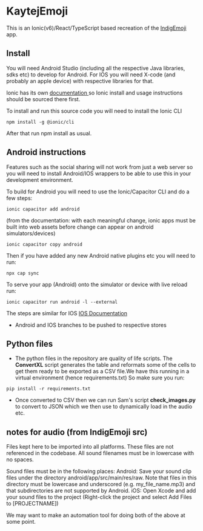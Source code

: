 
# KaytejEmoji


This is an Ionic(v6)/React/TypeScript based recreation of the [IndigEmoji](https://github.com/Indigemoji-Australia/indigemoji-app) app. 


## Install

You will need Android Studio (including all the respective Java libraries, sdks etc) to develop for Android. For IOS you will need X-code (and probably an apple device) with respective libraries for that. 

Ionic has its own <a href='https://ionicframework.com/docs/'>documentation </a> so Ionic install and usage instructions should be sourced there first. 

To install and run this source code you will need to install the Ionic CLI  
```
npm install -g @ionic/cli
```
 
After that run npm install as usual.

## Android instructions

Features such as the social sharing will not work from just a web server so you will need to install Android/IOS wrappers to be able to use this in your development environment.

To build for Android you will need to use the Ionic/Capacitor CLI and do a few steps:

```
ionic capacitor add android
```

(from the documentation: with each meaningful change, ionic apps must be built into web assets before change can appear on android simulators/devices)

```
ionic capacitor copy android
```

Then if you have added any new Android native plugins etc you will need to run:

```
npx cap sync
```

To serve your app (Android) onto the simulator or device with live reload run:

```
ionic capacitor run android -l --external
```

The steps are similar for IOS <a href = "https://ionicframework.com/docs/developing/ios"> IOS Documentation </a>


- Android and IOS branches to be pushed to respective stores

## Python files

- The python files in the repository are quality of life scripts. The <strong>ConvertXL</strong> script generates the table and reformats some of the cells to get them ready to be exported as a CSV file.We have this running in a virtual environment (hence requirements.txt) So make sure you run:

```
pip install -r requirements.txt
```

- Once converted to CSV then we can run Sam's script <strong>check_images.py</strong> to convert to JSON which we then use to dynamically load in the audio etc.

## notes for audio (from IndigEmoji src)

Files kept here to be imported into all platforms. These files are not referenced in the codebase.
All sound filenames must be in lowercase with no spaces.

Sound files must be in the following places:
Android: Save your sound clip files under the directory android/app/src/main/res/raw. Note that files in this directory must be lowercase and underscored (e.g. my_file_name.mp3) and that subdirectories are not supported by Android.
iOS: Open Xcode and add your sound files to the project (Right-click the project and select Add Files to [PROJECTNAME])

We may want to make an automation tool for doing both of the above at some point.
